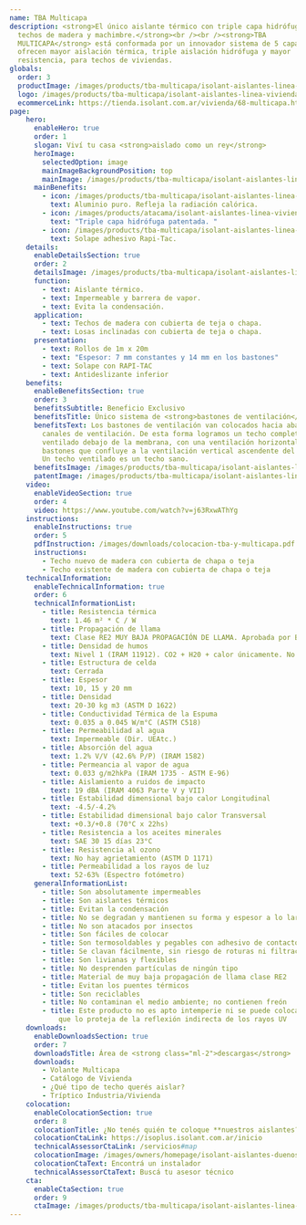 ```yaml
---
name: TBA Multicapa
description: <strong>El único aislante térmico con triple capa hidrófuga para
  techos de madera y machimbre.</strong><br /><br /><strong>TBA
  MULTICAPA</strong> está conformada por un innovador sistema de 5 capas que
  ofrecen mayor aislación térmica, triple aislación hidrófuga y mayor
  resistencia, para techos de viviendas.
globals:
  order: 3
  productImage: /images/products/tba-multicapa/isolant-aislantes-linea-vivienda-tba-multicapa-imagen-rollo.png
  logo: /images/products/tba-multicapa/isolant-aislantes-linea-vivienda-tba-multicapa-logo.svg
  ecommerceLink: https://tienda.isolant.com.ar/vivienda/68-multicapa.html
page:
    hero:
      enableHero: true
      order: 1
      slogan: Viví tu casa <strong>aislado como un rey</strong>
      heroImage:
        selectedOption: image
        mainImageBackgroundPosition: top
        mainImage: /images/products/tba-multicapa/isolant-aislantes-linea-vivienda-tba-multicapa-imagen-principal.jpg
      mainBenefits:
        - icon: /images/products/tba-multicapa/isolant-aislantes-linea-vivienda-tba-multicapa-beneficio-1.svg
          text: Aluminio puro. Refleja la radiación calórica.
        - icon: /images/products/atacama/isolant-aislantes-linea-vivienda-atacama-beneficio-3.svg
          text: "Triple capa hidrófuga patentada. "
        - icon: /images/products/tba-multicapa/isolant-aislantes-linea-vivienda-tba-multicapa-beneficio-3.svg
          text: Solape adhesivo Rapi-Tac.
    details:
      enableDetailsSection: true
      order: 2
      detailsImage: /images/products/tba-multicapa/isolant-aislantes-linea-vivienda-tba-multicapa-imagen-detalle.jpg
      function:
        - text: Aislante térmico.
        - text: Impermeable y barrera de vapor.
        - text: Evita la condensación.
      application:
        - text: Techos de madera con cubierta de teja o chapa.
        - text: Losas inclinadas con cubierta de teja o chapa.
      presentation:
        - text: Rollos de 1m x 20m
        - text: "Espesor: 7 mm constantes y 14 mm en los bastones"
        - text: Solape con RAPI-TAC
        - text: Antideslizante inferior
    benefits:
      enableBenefitsSection: true
      order: 3
      benefitsSubtitle: Beneficio Exclusivo
      benefitsTitle: Único sistema de <strong>bastones de ventilación</strong>
      benefitsText: Los bastones de ventilación van colocados hacia abajo, creando los
        canales de ventilación. De esta forma logramos un techo completamente
        ventilado debajo de la membrana, con una ventilación horizontal entre los
        bastones que confluye a la ventilación vertical ascendente del doble listón.
        Un techo ventilado es un techo sano.
      benefitsImage: /images/products/tba-multicapa/isolant-aislantes-linea-vivienda-tba-multicapa-beneficio-exclusivo.jpg
      patentImage: /images/products/tba-multicapa/isolant-aislantes-linea-vivienda-multicapa-patente.png
    video:
      enableVideoSection: true
      order: 4
      video: https://www.youtube.com/watch?v=j63RxwAThYg
    instructions:
      enableInstructions: true
      order: 5
      pdfInstruction: /images/downloads/colocacion-tba-y-multicapa.pdf
      instructions:
        - Techo nuevo de madera con cubierta de chapa o teja
        - Techo existente de madera con cubierta de chapa o teja
    technicalInformation:
      enableTechnicalInformation: true
      order: 6
      technicalInformationList:
        - title: Resistencia térmica
          text: 1.46 m² * C / W
        - title: Propagación de llama
          text: Clase RE2 MUY BAJA PROPAGACIÓN DE LLAMA. Aprobada por Bomberos Argentina.
        - title: Densidad de humos
          text: Nivel 1 (IRAM 11912). CO2 + H20 + calor únicamente. No desprende gases envenenantes.
        - title: Estructura de celda
          text: Cerrada
        - title: Espesor
          text: 10, 15 y 20 mm
        - title: Densidad
          text: 20-30 kg m3 (ASTM D 1622)
        - title: Conductividad Térmica de la Espuma
          text: 0.035 a 0.045 W/m°C (ASTM C518)
        - title: Permeabilidad al agua
          text: Impermeable (Dir. UEAtc.)
        - title: Absorción del agua
          text: 1.2% V/V (42.6% P/P) (IRAM 1582)
        - title: Permeancia al vapor de agua
          text: 0.033 g/m2hkPa (IRAM 1735 - ASTM E-96)
        - title: Aislamiento a ruidos de impacto
          text: 19 dBA (IRAM 4063 Parte V y VII)
        - title: Estabilidad dimensional bajo calor Longitudinal
          text: -4.5/-4.2%
        - title: Estabilidad dimensional bajo calor Transversal
          text: +0.3/+0.8 (70°C x 22hs)
        - title: Resistencia a los aceites minerales
          text: SAE 30 15 días 23°C
        - title: Resistencia al ozono
          text: No hay agrietamiento (ASTM D 1171)
        - title: Permeabilidad a los rayos de luz
          text: 52-63% (Espectro fotómetro)
      generalInformationList:
        - title: Son absolutamente impermeables
        - title: Son aislantes térmicos
        - title: Evitan la condensación
        - title: No se degradan y mantienen su forma y espesor a lo largo del tiempo
        - title: No son atacados por insectos
        - title: Son fáciles de colocar
        - title: Son termosoldables y pegables con adhesivo de contacto
        - title: Se clavan fácilmente, sin riesgo de roturas ni filtraciones
        - title: Son livianas y flexibles
        - title: No desprenden partículas de ningún tipo
        - title: Material de muy baja propagación de llama clase RE2
        - title: Evitan los puentes térmicos
        - title: Son reciclables
        - title: No contaminan el medio ambiente; no contienen freón
        - title: Este producto no es apto intemperie ni se puede colocar sin un cielorraso
            que lo proteja de la reflexión indirecta de los rayos UV
    downloads:
      enableDownloadsSection: true
      order: 7
      downloadsTitle: Área de <strong class="ml-2">descargas</strong>
      downloads:
        - Volante Multicapa
        - Catálogo de Vivienda
        - ¿Qué tipo de techo querés aislar?
        - Tríptico Industria/Vivienda
    colocation:
      enableColocationSection: true
      order: 8
      colocationTitle: ¿No tenés quién te coloque **nuestros aislantes?**
      colocationCtaLink: https://isoplus.isolant.com.ar/inicio
      technicalAssessorCtaLink: /servicios#map
      colocationImage: /images/owners/homepage/isolant-aislantes-duenos-e-inquilinos-isoplus-colocation.jpg
      colocationCtaText: Encontrá un instalador
      technicalAssessorCtaText: Buscá tu asesor técnico
    cta:
      enableCtaSection: true
      order: 9
      ctaImage: /images/products/tba-multicapa/isolant-aislantes-linea-vivienda-tba-multicapa-cta-fondo.jpg
---
```

